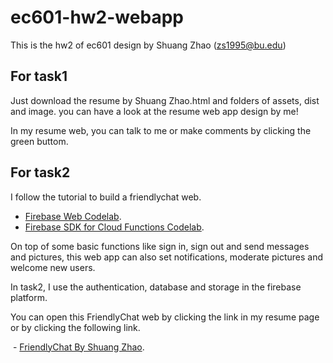 # ec601-hw2-webapp

This is the hw2 of ec601 design by Shuang Zhao (zs1995@bu.edu)

## For task1 

Just download the resume by Shuang Zhao.html and folders of assets, dist and image. you can have a look at the resume web app design by me!

In my resume web, you can talk to me or make comments by clicking the green buttom.

## For task2 

I follow the tutorial to build a friendlychat web.
 
 - [Firebase Web Codelab](https://codelabs.developers.google.com/codelabs/firebase-web/). 
 - [Firebase SDK for Cloud Functions Codelab](https://codelabs.developers.google.com/codelabs/firebase-cloud-functions/).

On top of some basic functions like sign in, sign out and send messages and pictures, this web app can also set notifications, moderate pictures and welcome new users.

In task2, I use the authentication, database and storage in the firebase platform.

You can open this FriendlyChat web by clicking the link in my resume page or by clicking the following link.

 - [FriendlyChat By Shuang Zhao](https://friendlychat-by-shuang.firebaseapp.com/). 
